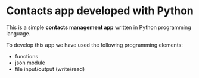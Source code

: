 # Contacts app developed with Python

This is a simple **contacts management app** written in Python programming language.

To develop this app we have used the following programming elements:

- functions
- json module
- file input/output (write/read)
